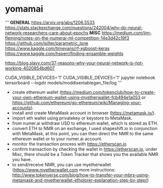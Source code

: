 # yomamai 


'''
__GENERAL__
https://arxiv.org/abs/1206.5533
https://stats.stackexchange.com/questions/242004/why-do-neural-network-researchers-care-about-epochs
__MISC__
https://medium.com/jim-fleming/notes-on-the-numerai-ml-competition-14e3d42c19f3
https://github.com/jsilter/parametric_tsne
https://www.kaggle.com/timevans/rf-xgboost-keras
https://www.kaggle.com/hsperr/finding-ensamble-weights

https://blog.slavv.com/37-reasons-why-your-neural-network-is-not-working-4020854bd607

CUDA_VISIBLE_DEVICES='1' 
CUDA_VISIBLE_DEVICES='1' jupyter notebook
tensorboard --logdir models/moddisentablegan_file/log
'''

* create ethereum wallet (https://medium.com/tokenclub/how-to-create-your-own-ethereum-wallet-using-myetherwallet-fcb494e1a053 or https://github.com/ethereum/go-ethereum/wiki/Managing-your-accounts).
* install and create MetaMask account in browser (https://metamask.io/).
* import eth wallet using privatekey or keystore to MetaMask.
* from numer.ai withdraw USD to ethereum wallet, which is stored as ETH.
* convert ETH to NMR on an exchange, I used shapeshift.io in conjunction with MetaMask, at this point, you can then direct the NMR to the same ethereum wallet or to your numer.ai account.
* monitor the transaction process with https://etherscan.io
* confirm transaction by checking the wallet in https://etherscan.io, under Misc, there should be a Token Tracker that shows you the available NMR you have.
* to send/receive NMR, you can use myetherwallet (https://www.myetherwallet.com more instructions: http://www.tokenverse.com/blog/how-to-transfer-your-mbrs-using-metamask-and-myetherwallet-ethplorer-explanation-step-by-step/)
